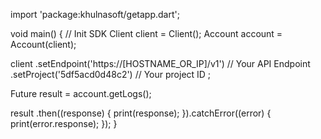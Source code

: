 import 'package:khulnasoft/getapp.dart';

void main() { // Init SDK
  Client client = Client();
  Account account = Account(client);

  client
    .setEndpoint('https://[HOSTNAME_OR_IP]/v1') // Your API Endpoint
    .setProject('5df5acd0d48c2') // Your project ID
  ;

  Future result = account.getLogs();

  result
    .then((response) {
      print(response);
    }).catchError((error) {
      print(error.response);
  });
}